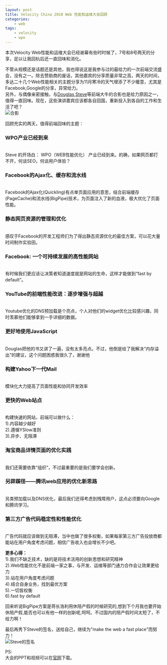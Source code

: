 ```yaml
---
layout: post
title: Velocity China 2010 Web 性能和运维大会回顾
categories: 
    - web
tags: 
    - velocity
    - wpo
---
```


<p>本次Velocity Web性能和运维大会已经谢幕有些时时候了，7号和8号两天的分享，足以让我回杭后还一直回味和消化。</p><p>不管从规模还是话题还是其他，我也得说这是我参与过的最给力的一次前端交流盛会，没有之一。除去赞助商的废话，其他嘉宾的分享质量非常之高，两天的时间，多达二十几个Web性能相关的主题分享为11月寒冷的天气增添了不少暖意，尤其是Facebook,Google的分享，异常给力。<br>
另外，与偶像亲密接触，与<a href="http://www.crockford.com/" target="_blank">Douglas</a>,<a href="http://stevesouders.com/" target="_blank">Steve</a>等前端大牛的合影也是给力原因之一，值得一直回味。现在，这些演讲嘉宾应该都各自回国，重新投入到各自的工作和生活了吧？<br>
<img src="http://nunumick.me/uploads/2010/12/IMG_0363_small1.jpg" alt="合影"></p><p>回顾充实的两天，值得前端回味的主题：</p><h3>WPO产业已经到来</h3><br>
Steve 的开场白： WPO（WEB性能优化） 产业已经到来。的确，如果网页都打不开，何谈SEO，何谈用户体验？<h3>Facebook的Ajax化、缓存和流水线</h3><br>
Facebook的Ajax化(Quickling)有点单页面应用的意思，结合前端缓存(PageCache)和流水线(BigPipe)技术，为页面注入了新的血液，极大优化了页面性能。<h3>静态网页资源的管理和优化</h3><br>
感叹于Facebook的开发工程师们为了得出静态资源优化的最佳方案，可以花大量时间制作实验田。<h3>Facebook: 一个可持续发展的高性能网站</h3><br>
有时候我们更应该让决策者知道速度就是网站的生命，这样才能做到“fast by default”。<h3>YouTube的前端性能改进：逐步增强与超越</h3><br>
Youtube优化的DNS预加载是个亮点，个人对他们的widget优化比较感兴趣，同时羡慕他们能够拿到一手详细的数据。<h3>更好地使用JavaScript</h3><br>
Douglas把他的书又讲了一遍，没有太多亮点。不过，他倒是给了我解决“内存溢出”的建议，这个问题困惑我很久了，谢谢他<br>
<img src="http://nunumick.me/uploads/2010/12/IMG_0364_small1.jpg" alt=""><h3>构建Yahoo下一代Mail</h3><br>
模块化大力提高了页面性能和协同开发效率<h3>更快的Web站点</h3><br>
构建快速的网站，前端可以做什么：<br>
1).内容越少越好<br>
2).遵循YSlow准则<br>
3).异步、无阻滞<h3>淘宝商品详情页面的优化实践</h3><br>
我们还需要依靠“组织”，不过最重要的是我们要学会创新。<br>
<img src="http://nunumick.me/uploads/2010/12/IMG_0404_small1.jpg" alt=""><h3>另辟蹊径——腾讯web应用的优化新思路</h3><br>
另类预加载以及DNS优化，最后我们还得考虑到残障用户，这点必须要向Google和腾讯学习。<h3>第三方广告代码稳定性和性能优化</h3><br>
广告代码就应该做到无阻滞，当中也做了很多权衡，如果每家第三方广告投放商都能站在用户角度考虑问题，相信广告收入也会增长不少吧。<p><strong>更多心得：</strong><br>
1).我们不缺乏技术，缺的是将技术活用的创新思想和研究精神<br>
2).Web性能优化不是前端一家之事，与开发、运维等部门通力合作会让效果更给力<br>
3).站在用户角度考虑问题<br>
4).结合自身业务，找到最优方案<br>
5).一切皆权衡<br>
6).fast by default</p><p>回来听说BigPipe方案是蒋长浩利用休陪产假的时候研究的,想到下个月我也要开始休陪产假,能否也可以有他一样的创新呢,呵呵。不过国内的陪产假时间太短了，不给力啊！</p><p>最后再秀下Steve的签名，送给自己，继续为"make the web a fast place"而努力！<br>
<img src="http://nunumick.me/uploads/2010/12/IMG_0021.jpg" alt="Steve的签名"></p><p>PS:<br>
大会的PPT和视频可以在<a href="http://velocity.oreilly.com.cn" target="_blank">官网</a>下载。</p>
